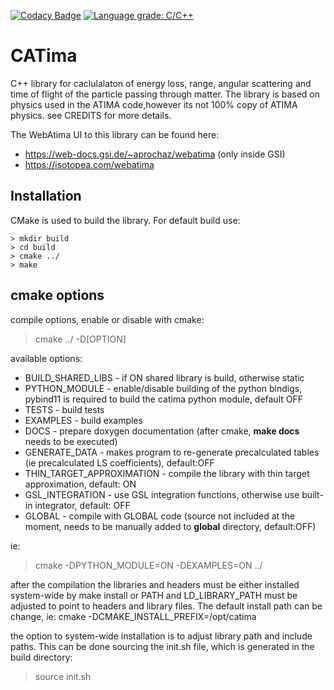 [![Codacy Badge](https://api.codacy.com/project/badge/Grade/dc251db65f7a4c06ae07380544ea08fc)](https://www.codacy.com/manual/hrosiak/catima?utm_source=github.com&amp;utm_medium=referral&amp;utm_content=hrosiak/catima&amp;utm_campaign=Badge_Grade)
[![Language grade: C/C++](https://img.shields.io/lgtm/grade/cpp/g/hrosiak/catima.svg?logo=lgtm&logoWidth=18)](https://lgtm.com/projects/g/hrosiak/catima/context:cpp)

CATima
=======
C++ library for caclulalaton of energy loss, range, angular scattering and time of flight of the particle passing through matter.
The library is based on physics used in the ATIMA code,however its not 100% copy of ATIMA physics.
 see CREDITS for more details.

The WebAtima UI to this library can be found here: 
  * https://web-docs.gsi.de/~aprochaz/webatima (only inside GSI)
  * https://isotopea.com/webatima

Installation
------------
CMake is used to build the library. For default build use:

```
> mkdir build
> cd build
> cmake ../
> make
```

cmake options
-------------
compile options, enable or disable with cmake:
> cmake ../ -D[OPTION]

available options:
  * BUILD_SHARED_LIBS - if ON shared library is build, otherwise static
  * PYTHON_MODULE - enable/disable building of the python bindigs, pybind11 is required to build the catima python module, default OFF
  * TESTS - build tests
  * EXAMPLES - build examples
  * DOCS - prepare doxygen documentation (after cmake, __make docs__ needs to be executed)
  * GENERATE_DATA - makes program to re-generate precalculated tables (ie precalculated LS coefficients), default:OFF
  * THIN_TARGET_APPROXIMATION - compile the library with thin target approximation, default: ON
  * GSL_INTEGRATION - use GSL integration functions, otherwise use built-in integrator, default: OFF
  * GLOBAL - compile with GLOBAL code (source not included at the moment, needs to be manually added to __global__ directory, default:OFF)

ie:
> cmake -DPYTHON_MODULE=ON -DEXAMPLES=ON ../


after the compilation the libraries and headers must be either installed system-wide by make install or PATH and LD_LIBRARY_PATH must be adjusted to point to headers and library files.
The default install path can be change, ie: cmake -DCMAKE_INSTALL_PREFIX=/opt/catima

the option to system-wide installation is to adjust library path and include paths.
This can be done sourcing the init.sh file, which is generated in the build directory:
> source init.sh
